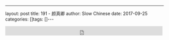 ---
layout: post
title: 191 - 颜真卿
author: Slow Chinese
date: 2017-09-25
categories: []tags: []---

<iframe src="https://archive.org/embed/slowchinese_201909/Slow_Chinese_191.mp3" width="500" height="30" frameborder="0" webkitallowfullscreen="true" mozallowfullscreen="true" allowfullscreen></iframe>
